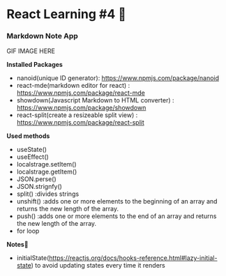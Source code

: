 # React Learning #4 🦄

### Markdown Note App

GIF IMAGE HERE

**Installed Packages**
- nanoid(unique ID generator): https://www.npmjs.com/package/nanoid
- react-mde(markdown editor for react) : https://www.npmjs.com/package/react-mde
- showdown(Javascript Markdown to HTML converter) : https://www.npmjs.com/package/showdown
- react-split(create a resizeable split view) : https://www.npmjs.com/package/react-split

**Used methods**
- useState()
- useEffect()
- localstrage.setItem()
- localstrage.getItem()
- JSON.perse()
- JSON.strignfy()
- split() :divides strings
- unshift() :adds one or more elements to the beginning of an array and returns the new length of the array.
- push() :adds one or more elements to the end of an array and returns the new length of the array.
- for loop

**Notes📝**
- initialState(https://reactjs.org/docs/hooks-reference.html#lazy-initial-state)
to avoid updating states every time it renders
